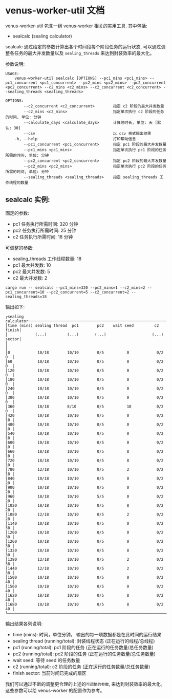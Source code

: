 # venus-worker-util 文档
venus-worker-util 包含一组 venus-worker 相关的实用工具. 其中包括:

- sealcalc (sealing calculator)

sealcalc 通过给定的参数计算出各个时间段每个阶段任务的运行状态, 可以通过调整各任务的最大并发数量以及 `sealing_threads` 来达到封装效率的最大化。

参数说明:
```
USAGE:
    venus-worker-util sealcalc [OPTIONS] --pc1_mins <pc1_mins> --pc1_concurrent <pc1_concurrent> --pc2_mins <pc2_mins> --pc2_concurrent <pc2_concurrent> --c2_mins <c2_mins> --c2_concurrent <c2_concurrent> --sealing_threads <sealing_threads>

OPTIONS:
        --c2_concurrent <c2_concurrent>        指定 c2 阶段的最大并发数量
        --c2_mins <c2_mins>                    指定单次执行 c2 阶段的任务的时间, 单位: 分钟
        --calculate_days <calculate_days>      计算总时长, 单位: 天 [默认: 30]
        --csv                                  以 csv 格式输出结果
    -h, --help                                 打印帮助信息
        --pc1_concurrent <pc1_concurrent>      指定 pc1 阶段的最大并发数量
        --pc1_mins <pc1_mins>                  指定单次执行 pc1 阶段的任务所需的时间, 单位: 分钟
        --pc2_concurrent <pc2_concurrent>      指定 pc2 阶段的最大并发数量
        --pc2_mins <pc2_mins>                  指定单次执行 pc2 阶段的任务所需的时间, 单位: 分钟
        --sealing_threads <sealing_threads>    指定 sealing_threads 工作线程的数量
```

## sealcalc 实例:

固定的参数:
* pc1 任务执行所需时间: 320 分钟
* pc2 任务执行所需时间: 25 分钟
* c2  任务执行所需时间: 18 分钟


可调整的参数:
* sealing_threads 工作线程数量: 18
* pc1 最大并发数: 10
* pc2 最大并发数: 5
* c2 最大并发数: 2

```
cargo run -- sealcalc --pc1_mins=320 --pc2_mins=1 --c2_mins=2 --pc1_concurrent=10 --pc2_concurrent=5 --c2_concurrent=2 --sealing_threads=18
```

输出如下: 
```
┌sealing calculator───────────────────────────────────────────────────────────────┐
│time (mins) sealing thread  pc1        pc2    wait seed         c2         finish│
│            (...)         (...)       (...)                    (...)       sector│
│                                                                                 │
│0            10/18        10/10        0/5          0            0/2          0  │
│60           10/18        10/10        0/5          0            0/2          0  │
│120          10/18        10/10        0/5          0            0/2          0  │
│180          10/18        10/10        0/5          0            0/2          0  │
│240          10/18        10/10        0/5          0            0/2          0  │
│300          10/18        10/10        0/5          0            0/2          0  │
│360          18/18        8/10         0/5          10           0/2          0  │
│420          10/18        10/10        0/5          0            0/2          10 │
│480          10/18        10/10        0/5          0            0/2          10 │
│540          10/18        10/10        0/5          0            0/2          10 │
│600          10/18        10/10        0/5          0            0/2          10 │
│660          18/18        10/10        0/5          8            0/2          10 │
│720          18/18        10/10        0/5          8            0/2          10 │
│780          12/18        10/10        0/5          2            0/2          18 │
│840          10/18        10/10        0/5          0            0/2          20 │
│900          10/18        10/10        0/5          0            0/2          20 │
│960          18/18        10/10        5/5          0            0/2          20 │
│1020         18/18        10/10        0/5          8            0/2          20 │
│1080         12/18        10/10        0/5          2            0/2          28 │
│1140         10/18        10/10        0/5          0            0/2          30 │
│1200         10/18        10/10        0/5          0            0/2          30 │
│1260         10/18        10/10        0/5          0            0/2          30 │
│1320         18/18        10/10        0/5          8            0/2          30 │
│1380         12/18        10/10        0/5          2            0/2          38 │
│1440         12/18        10/10        0/5          2            0/2          38 │
│1500         10/18        10/10        0/5          0            0/2          40 │
│1560         10/18        10/10        0/5          0            0/2          40 │
│1620         18/18        10/10        0/5          8            0/2          40 │
│1680         18/18        10/10        0/5          8            0/2          40 │
└─────────────────────────────────────────────────────────────────────────────────┘
```
输出结果各列说明:
* time (mins): 时间，单位分钟。 输出的每一项数据都是在此时间的运行结果
* sealing thread (running/total): 封装线程状态 (正在运行的线程/总线程)
* pc1 (running/total): pc1 阶段的任务 (正在运行的任务数量/总任务数量)
* pc2 (running/total): pc2 阶段的任务 (正在运行的任务数量/总任务数量)
* wait seed: 等待 seed 的任务数量
* c2 (running/total): c2 阶段的任务 (正在运行的任务数量/总任务数量)
* finish sector: 当前时间已完成的扇区

我们可以通过不断的调整更合理的上述的`可调整的参数`, 来达到封装效率的最大化。 这些参数可以给 venus-worker 的配置作为参考。